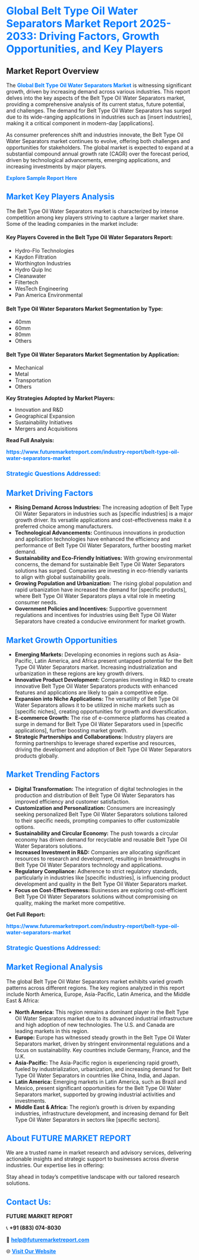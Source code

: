 <h1 style="color: #007BFF;">Global Belt Type Oil Water Separators Market Report 2025-2033: Driving Factors, Growth Opportunities, and Key Players</h1>

<section id="overview">
<h2>Market Report Overview</h2>
<p>The <a href="https://www.futuremarketreport.com/industry-report/belt-type-oil-water-separators-market" style="color: #007BFF; text-decoration: none;"><strong>Global Belt Type Oil Water Separators Market</strong></a> is witnessing significant growth, driven by increasing demand across various industries. This report delves into the key aspects of the Belt Type Oil Water Separators market, providing a comprehensive analysis of its current status, future potential, and challenges. The demand for Belt Type Oil Water Separators has surged due to its wide-ranging applications in industries such as [insert industries], making it a critical component in modern-day [applications].</p>
<p>As consumer preferences shift and industries innovate, the Belt Type Oil Water Separators market continues to evolve, offering both challenges and opportunities for stakeholders. The global market is expected to expand at a substantial compound annual growth rate (CAGR) over the forecast period, driven by technological advancements, emerging applications, and increasing investments by major players.</p>
</section>

<section id="overview">
<p><a href="https://www.futuremarketreport.com/request-sample/reportId=86248" style="color: #007BFF; text-decoration: none;"><strong>Explore Sample Report Here</strong></a></p>
</section>

<section id="key-players">
<h2 style="color: #007BFF;">Market Key Players Analysis</h2>
<p>The Belt Type Oil Water Separators market is characterized by intense competition among key players striving to capture a larger market share. Some of the leading companies in the market include:</p>
<h4>Key Players Covered in the Belt Type Oil Water Separators Report:</h4>
<ul><li>Hydro-Flo Technologies</li><li>Kaydon Filtration</li><li>Worthington Industries</li><li>Hydro Quip Inc</li><li>Cleanawater</li><li>Filtertech</li><li>WesTech Engineering</li><li>Pan America Environmental</li></ul>
<h4>Belt Type Oil Water Separators Market Segmentation by Type:</h4>
<ul><li>40mm</li><li>60mm</li><li>80mm</li><li>Others</li></ul>

<h4>Belt Type Oil Water Separators Market Segmentation by Application:</h4>
<ul><li>Mechanical</li><li>Metal</li><li>Transportation</li><li>Others</li></ul>
<p><strong>Key Strategies Adopted by Market Players:</strong></p>
<ul>
<li>Innovation and R&D</li>
<li>Geographical Expansion</li>
<li>Sustainability Initiatives</li>
<li>Mergers and Acquisitions</li>
</ul>
</section>

<section>
<p><strong>Read Full Analysis: </strong></p><a href="https://www.futuremarketreport.com/industry-report/belt-type-oil-water-separators-market" style="color: #007BFF; text-decoration: none;"><strong>https://www.futuremarketreport.com/industry-report/belt-type-oil-water-separators-market</strong></a>
<h3 style="color: #007BFF;">Strategic Questions Addressed:</h3>
</section>

<section id="driving-factors">
<h2 style="color: #007BFF;">Market Driving Factors</h2>
<ul>
<li><strong>Rising Demand Across Industries:</strong> The increasing adoption of Belt Type Oil Water Separators in industries such as [specific industries] is a major growth driver. Its versatile applications and cost-effectiveness make it a preferred choice among manufacturers.</li>
<li><strong>Technological Advancements:</strong> Continuous innovations in production and application technologies have enhanced the efficiency and performance of Belt Type Oil Water Separators, further boosting market demand.</li>
<li><strong>Sustainability and Eco-Friendly Initiatives:</strong> With growing environmental concerns, the demand for sustainable Belt Type Oil Water Separators solutions has surged. Companies are investing in eco-friendly variants to align with global sustainability goals.</li>
<li><strong>Growing Population and Urbanization:</strong> The rising global population and rapid urbanization have increased the demand for [specific products], where Belt Type Oil Water Separators plays a vital role in meeting consumer needs.</li>
<li><strong>Government Policies and Incentives:</strong> Supportive government regulations and incentives for industries using Belt Type Oil Water Separators have created a conducive environment for market growth.</li>
</ul>
</section>

<section id="growth-opportunities">
<h2 style="color: #007BFF;">Market Growth Opportunities</h2>
<ul>
<li><strong>Emerging Markets:</strong> Developing economies in regions such as Asia-Pacific, Latin America, and Africa present untapped potential for the Belt Type Oil Water Separators market. Increasing industrialization and urbanization in these regions are key growth drivers.</li>
<li><strong>Innovative Product Development:</strong> Companies investing in R&D to create innovative Belt Type Oil Water Separators products with enhanced features and applications are likely to gain a competitive edge.</li>
<li><strong>Expansion into Niche Applications:</strong> The versatility of Belt Type Oil Water Separators allows it to be utilized in niche markets such as [specific niches], creating opportunities for growth and diversification.</li>
<li><strong>E-commerce Growth:</strong> The rise of e-commerce platforms has created a surge in demand for Belt Type Oil Water Separators used in [specific applications], further boosting market growth.</li>
<li><strong>Strategic Partnerships and Collaborations:</strong> Industry players are forming partnerships to leverage shared expertise and resources, driving the development and adoption of Belt Type Oil Water Separators products globally.</li>
</ul>
</section>

<section id="trending-factors">
<h2 style="color: #007BFF;">Market Trending Factors</h2>
<ul>
<li><strong>Digital Transformation:</strong> The integration of digital technologies in the production and distribution of Belt Type Oil Water Separators has improved efficiency and customer satisfaction.</li>
<li><strong>Customization and Personalization:</strong> Consumers are increasingly seeking personalized Belt Type Oil Water Separators solutions tailored to their specific needs, prompting companies to offer customizable options.</li>
<li><strong>Sustainability and Circular Economy:</strong> The push towards a circular economy has driven demand for recyclable and reusable Belt Type Oil Water Separators solutions.</li>
<li><strong>Increased Investment in R&D:</strong> Companies are allocating significant resources to research and development, resulting in breakthroughs in Belt Type Oil Water Separators technology and applications.</li>
<li><strong>Regulatory Compliance:</strong> Adherence to strict regulatory standards, particularly in industries like [specific industries], is influencing product development and quality in the Belt Type Oil Water Separators market.</li>
<li><strong>Focus on Cost-Effectiveness:</strong> Businesses are exploring cost-efficient Belt Type Oil Water Separators solutions without compromising on quality, making the market more competitive.</li>
</ul>
</section>

<section>
<p><strong>Get Full Report: </strong></p><a href="https://www.futuremarketreport.com/industry-report/belt-type-oil-water-separators-market" style="color: #007BFF; text-decoration: none;"><strong>https://www.futuremarketreport.com/industry-report/belt-type-oil-water-separators-market</strong></a>
<h3 style="color: #007BFF;">Strategic Questions Addressed:</h3>
</section>


<section id="regional-analysis">
<h2 style="color: #007BFF;">Market Regional Analysis</h2>
<p>The global Belt Type Oil Water Separators market exhibits varied growth patterns across different regions. The key regions analyzed in this report include North America, Europe, Asia-Pacific, Latin America, and the Middle East & Africa:</p>
<ul>
<li><strong>North America:</strong> This region remains a dominant player in the Belt Type Oil Water Separators market due to its advanced industrial infrastructure and high adoption of new technologies. The U.S. and Canada are leading markets in this region.</li>
<li><strong>Europe:</strong> Europe has witnessed steady growth in the Belt Type Oil Water Separators market, driven by stringent environmental regulations and a focus on sustainability. Key countries include Germany, France, and the U.K.</li>
<li><strong>Asia-Pacific:</strong> The Asia-Pacific region is experiencing rapid growth, fueled by industrialization, urbanization, and increasing demand for Belt Type Oil Water Separators in countries like China, India, and Japan.</li>
<li><strong>Latin America:</strong> Emerging markets in Latin America, such as Brazil and Mexico, present significant opportunities for the Belt Type Oil Water Separators market, supported by growing industrial activities and investments.</li>
<li><strong>Middle East & Africa:</strong> The region’s growth is driven by expanding industries, infrastructure development, and increasing demand for Belt Type Oil Water Separators in sectors like [specific sectors].</li>
</ul>
</section>

<footer>
<h2 style="color: #007BFF;">About FUTURE MARKET REPORT</h2>
<p>We are a trusted name in market research and advisory services, delivering actionable insights and strategic support to businesses across diverse industries. Our expertise lies in offering:</p>

<p>Stay ahead in today’s competitive landscape with our tailored research solutions.</p>

<h2 style="color: #007BFF;">Contact Us:</h2>
<p><strong>FUTURE MARKET REPORT</strong></p>
<p>📞 <strong>+91 (883) 074-8030</strong></p>
<p>📧 <strong><a href="mailto:help@futuremarketreport.com" style="color: #007BFF;">help@futuremarketreport.com</a></strong></p>
<p>🌐 <strong><a href="https://www.futuremarketreport.com/" style="color: #007BFF;">Visit Our Website</a></strong></p>
</footer>
